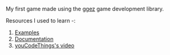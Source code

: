 My first game made using the [ggez](https://github.com/ggez/ggez) game development library.

Resources I used to learn -:
1. [Examples](https://github.com/ggez/ggez/tree/master/examples)
2. [Documentation](https://docs.rs/ggez)
3. [youCodeThings's video](https://www.youtube.com/watch?v=cPF41tl3-3c)